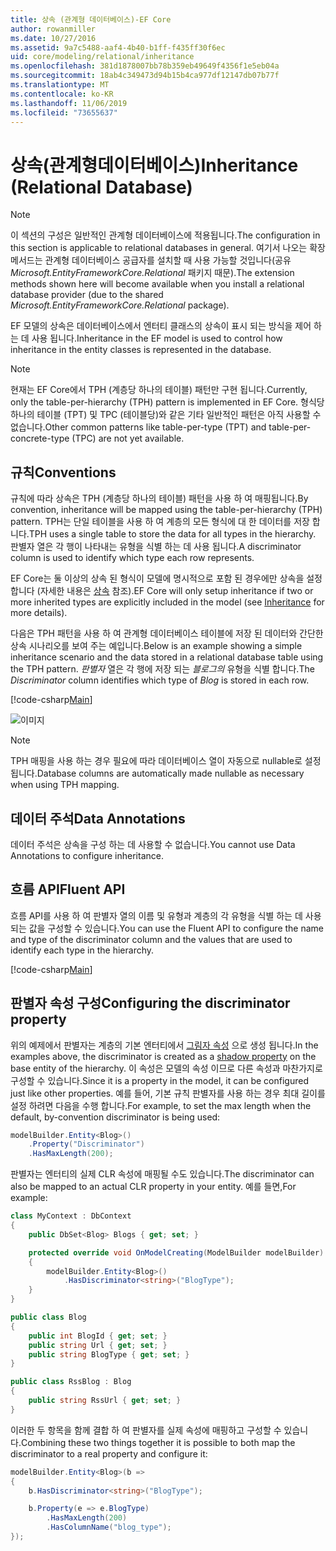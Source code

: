 ```yaml
---
title: 상속 (관계형 데이터베이스)-EF Core
author: rowanmiller
ms.date: 10/27/2016
ms.assetid: 9a7c5488-aaf4-4b40-b1ff-f435ff30f6ec
uid: core/modeling/relational/inheritance
ms.openlocfilehash: 381d1878007bb78b359eb49649f4356f1e5eb04a
ms.sourcegitcommit: 18ab4c349473d94b15b4ca977df12147db07b77f
ms.translationtype: MT
ms.contentlocale: ko-KR
ms.lasthandoff: 11/06/2019
ms.locfileid: "73655637"
---
```

# <a name="inheritance-relational-database"></a><span data-ttu-id="5777b-102">상속(관계형데이터베이스)</span><span class="sxs-lookup"><span data-stu-id="5777b-102">Inheritance (Relational Database)</span></span>

> [!NOTE]  
> <span data-ttu-id="5777b-103">이 섹션의 구성은 일반적인 관계형 데이터베이스에 적용됩니다.</span><span class="sxs-lookup"><span data-stu-id="5777b-103">The configuration in this section is applicable to relational databases in general.</span></span> <span data-ttu-id="5777b-104">여기서 나오는 확장 메서드는 관계형 데이터베이스 공급자를 설치할 때 사용 가능할 것입니다(공유 *Microsoft.EntityFrameworkCore.Relational* 패키지 때문).</span><span class="sxs-lookup"><span data-stu-id="5777b-104">The extension methods shown here will become available when you install a relational database provider (due to the shared *Microsoft.EntityFrameworkCore.Relational* package).</span></span>

<span data-ttu-id="5777b-105">EF 모델의 상속은 데이터베이스에서 엔터티 클래스의 상속이 표시 되는 방식을 제어 하는 데 사용 됩니다.</span><span class="sxs-lookup"><span data-stu-id="5777b-105">Inheritance in the EF model is used to control how inheritance in the entity classes is represented in the database.</span></span>

> [!NOTE]  
> <span data-ttu-id="5777b-106">현재는 EF Core에서 TPH (계층당 하나의 테이블) 패턴만 구현 됩니다.</span><span class="sxs-lookup"><span data-stu-id="5777b-106">Currently, only the table-per-hierarchy (TPH) pattern is implemented in EF Core.</span></span> <span data-ttu-id="5777b-107">형식당 하나의 테이블 (TPT) 및 TPC (테이블당)와 같은 기타 일반적인 패턴은 아직 사용할 수 없습니다.</span><span class="sxs-lookup"><span data-stu-id="5777b-107">Other common patterns like table-per-type (TPT) and table-per-concrete-type (TPC) are not yet available.</span></span>

## <a name="conventions"></a><span data-ttu-id="5777b-108">규칙</span><span class="sxs-lookup"><span data-stu-id="5777b-108">Conventions</span></span>

<span data-ttu-id="5777b-109">규칙에 따라 상속은 TPH (계층당 하나의 테이블) 패턴을 사용 하 여 매핑됩니다.</span><span class="sxs-lookup"><span data-stu-id="5777b-109">By convention, inheritance will be mapped using the table-per-hierarchy (TPH) pattern.</span></span> <span data-ttu-id="5777b-110">TPH는 단일 테이블을 사용 하 여 계층의 모든 형식에 대 한 데이터를 저장 합니다.</span><span class="sxs-lookup"><span data-stu-id="5777b-110">TPH uses a single table to store the data for all types in the hierarchy.</span></span> <span data-ttu-id="5777b-111">판별자 열은 각 행이 나타내는 유형을 식별 하는 데 사용 됩니다.</span><span class="sxs-lookup"><span data-stu-id="5777b-111">A discriminator column is used to identify which type each row represents.</span></span>

<span data-ttu-id="5777b-112">EF Core는 둘 이상의 상속 된 형식이 모델에 명시적으로 포함 된 경우에만 상속을 설정 합니다 (자세한 내용은 [상속](../inheritance.md) 참조).</span><span class="sxs-lookup"><span data-stu-id="5777b-112">EF Core will only setup inheritance if two or more inherited types are explicitly included in the model (see [Inheritance](../inheritance.md) for more details).</span></span>

<span data-ttu-id="5777b-113">다음은 TPH 패턴을 사용 하 여 관계형 데이터베이스 테이블에 저장 된 데이터와 간단한 상속 시나리오를 보여 주는 예입니다.</span><span class="sxs-lookup"><span data-stu-id="5777b-113">Below is an example showing a simple inheritance scenario and the data stored in a relational database table using the TPH pattern.</span></span> <span data-ttu-id="5777b-114">*판별자* 열은 각 행에 저장 되는 *블로그의* 유형을 식별 합니다.</span><span class="sxs-lookup"><span data-stu-id="5777b-114">The *Discriminator* column identifies which type of *Blog* is stored in each row.</span></span>

[!code-csharp[Main](../../../../samples/core/Modeling/Conventions/InheritanceDbSets.cs#Model)]

![이미지](_static/inheritance-tph-data.png)

>[!NOTE]
> <span data-ttu-id="5777b-116">TPH 매핑을 사용 하는 경우 필요에 따라 데이터베이스 열이 자동으로 nullable로 설정 됩니다.</span><span class="sxs-lookup"><span data-stu-id="5777b-116">Database columns are automatically made nullable as necessary when using TPH mapping.</span></span>

## <a name="data-annotations"></a><span data-ttu-id="5777b-117">데이터 주석</span><span class="sxs-lookup"><span data-stu-id="5777b-117">Data Annotations</span></span>

<span data-ttu-id="5777b-118">데이터 주석은 상속을 구성 하는 데 사용할 수 없습니다.</span><span class="sxs-lookup"><span data-stu-id="5777b-118">You cannot use Data Annotations to configure inheritance.</span></span>

## <a name="fluent-api"></a><span data-ttu-id="5777b-119">흐름 API</span><span class="sxs-lookup"><span data-stu-id="5777b-119">Fluent API</span></span>

<span data-ttu-id="5777b-120">흐름 API를 사용 하 여 판별자 열의 이름 및 유형과 계층의 각 유형을 식별 하는 데 사용 되는 값을 구성할 수 있습니다.</span><span class="sxs-lookup"><span data-stu-id="5777b-120">You can use the Fluent API to configure the name and type of the discriminator column and the values that are used to identify each type in the hierarchy.</span></span>

[!code-csharp[Main](../../../../samples/core/Modeling/FluentAPI/InheritanceTPHDiscriminator.cs#Inheritance)]

## <a name="configuring-the-discriminator-property"></a><span data-ttu-id="5777b-121">판별자 속성 구성</span><span class="sxs-lookup"><span data-stu-id="5777b-121">Configuring the discriminator property</span></span>

<span data-ttu-id="5777b-122">위의 예제에서 판별자는 계층의 기본 엔터티에서 [그림자 속성](xref:core/modeling/shadow-properties) 으로 생성 됩니다.</span><span class="sxs-lookup"><span data-stu-id="5777b-122">In the examples above, the discriminator is created as a [shadow property](xref:core/modeling/shadow-properties) on the base entity of the hierarchy.</span></span> <span data-ttu-id="5777b-123">이 속성은 모델의 속성 이므로 다른 속성과 마찬가지로 구성할 수 있습니다.</span><span class="sxs-lookup"><span data-stu-id="5777b-123">Since it is a property in the model, it can be configured just like other properties.</span></span> <span data-ttu-id="5777b-124">예를 들어, 기본 규칙 판별자를 사용 하는 경우 최대 길이를 설정 하려면 다음을 수행 합니다.</span><span class="sxs-lookup"><span data-stu-id="5777b-124">For example, to set the max length when the default, by-convention discriminator is being used:</span></span>

```C#
modelBuilder.Entity<Blog>()
    .Property("Discriminator")
    .HasMaxLength(200);
```

<span data-ttu-id="5777b-125">판별자는 엔터티의 실제 CLR 속성에 매핑될 수도 있습니다.</span><span class="sxs-lookup"><span data-stu-id="5777b-125">The discriminator can also be mapped to an actual CLR property in your entity.</span></span> <span data-ttu-id="5777b-126">예를 들면,</span><span class="sxs-lookup"><span data-stu-id="5777b-126">For example:</span></span>

```C#
class MyContext : DbContext
{
    public DbSet<Blog> Blogs { get; set; }

    protected override void OnModelCreating(ModelBuilder modelBuilder)
    {
        modelBuilder.Entity<Blog>()
            .HasDiscriminator<string>("BlogType");
    }
}

public class Blog
{
    public int BlogId { get; set; }
    public string Url { get; set; }
    public string BlogType { get; set; }
}

public class RssBlog : Blog
{
    public string RssUrl { get; set; }
}
```

<span data-ttu-id="5777b-127">이러한 두 항목을 함께 결합 하 여 판별자를 실제 속성에 매핑하고 구성할 수 있습니다.</span><span class="sxs-lookup"><span data-stu-id="5777b-127">Combining these two things together it is possible to both map the discriminator to a real property and configure it:</span></span>

```C#
modelBuilder.Entity<Blog>(b =>
{
    b.HasDiscriminator<string>("BlogType");

    b.Property(e => e.BlogType)
        .HasMaxLength(200)
        .HasColumnName("blog_type");
});
```

